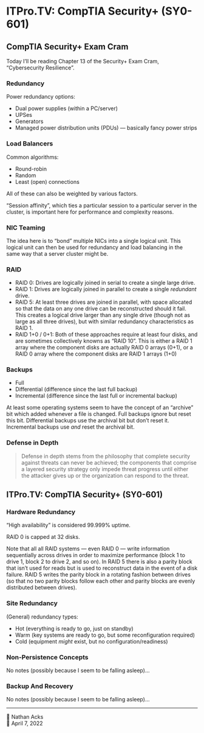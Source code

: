 # ITPro.TV: CompTIA Security+ (SY0-601)

## CompTIA Security+ Exam Cram

Today I’ll be reading Chapter 13 of the Security+ Exam Cram, “Cybersecurity Resilience”.

### Redundancy

Power redundancy options:

* Dual power supplies (within a PC/server)
* UPSes
* Generators
* Managed power distribution units (PDUs) — basically fancy power strips

### Load Balancers

Common algorithms:

* Round-robin
* Random
* Least (open) connections

All of these can also be weighted by various factors.

“Session affinity”, which ties a particular session to a particular server in the cluster, is important here for performance and complexity reasons.

### NIC Teaming

The idea here is to “bond” multiple NICs into a single logical unit. This logical unit can then be used for redundancy and load balancing in the same way that a server cluster might be.

### RAID

* RAID 0: Drives are logically joined in serial to create a single large drive.
* RAID 1: Drives are logically joined in parallel to create a single *redundant* drive.
* RAID 5: At least three drives are joined in parallel, with space allocated so that the data on any one drive can be reconstructed should it fail. This creates a logical drive larger than any single drive (though not as large as all three drives), but with similar redundancy characteristics as RAID 1.
* RAID 1+0 / 0+1: Both of these approaches require at least four disks, and are sometimes collectively knowns as “RAID 10”. This is either a RAID 1 array where the component disks are actually RAID 0 arrays (0+1), or a RAID 0 array where the component disks are RAID 1 arrays (1+0)

### Backups

* Full
* Differential (difference since the last full backup)
* Incremental (difference since the last full or incremental backup)

At least some operating systems seem to have the concept of an “archive” bit which added whenever a file is changed. Full backups ignore but reset this bit. Differential backups use the archival bit but don’t reset it. Incremental backups use *and* reset the archival bit.

### Defense in Depth

> Defense in depth stems from the philosophy that complete security against threats can never be achieved; the components that comprise a layered security strategy only impede threat progress until either the attacker gives up or the organization can respond to the threat.

## ITPro.TV: CompTIA Security+ (SY0-601)

### Hardware Redundancy

“High availability” is considered 99.999% uptime.

RAID 0 is capped at 32 disks.

Note that all all RAID systems — even RAID 0 — write information sequentially across drives in order to maximize performance (block 1 to drive 1, block 2 to drive 2, and so on). In RAID 5 there is also a parity block that isn’t used for reads but is used to reconstruct data in the event of a disk failure. RAID 5 writes the parity block in a rotating fashion between drives (so that no two parity blocks follow each other and parity blocks are evenly distributed between drives).

### Site Redundancy

(General) redundancy types:

* Hot (everything is ready to go, just on standby)
* Warm (key systems are ready to go, but some reconfiguration required)
* Cold (equipment *might* exist, but no configuration/readiness)

### Non-Persistence Concepts

No notes (possibly because I seem to be falling asleep)…

### Backup And Recovery

No notes (possibly because I seem to be falling asleep)…

- - - -

<span aria-hidden="true">👤</span> Nathan Acks  
<span aria-hidden="true">📅</span> April 7, 2022
